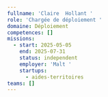 ```yaml
---
fullname: 'Claire  Hollant '
role: 'Chargée de déploiement '
domaine: Déploiement
competences: []
missions:
  - start: 2025-05-05
    end: 2025-07-31
    status: independent
    employer: 'Malt '
    startups:
      - aides-territoires
teams: []
---
```

